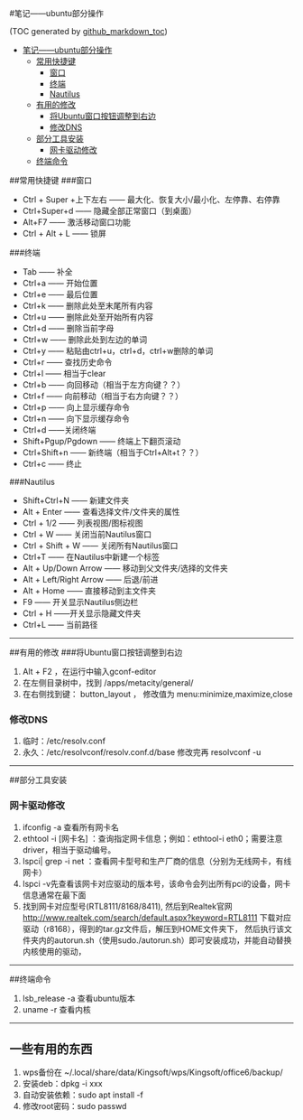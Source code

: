 #笔记——ubuntu部分操作

(TOC generated by [github_markdown_toc](https://github.com/zhangdanzhu/github_markdown_toc))

- [笔记——ubuntu部分操作](#笔记ubuntu部分操作)  
	- [常用快捷键](#常用快捷键)  
		- [窗口](#窗口)  
		- [终端](#终端)  
		- [Nautilus](#nautilus)  
	- [有用的修改](#有用的修改)  
		- [将Ubuntu窗口按钮调整到右边](#将ubuntu窗口按钮调整到右边)  
		- [修改DNS](#修改dns)  
	- [部分工具安装](#部分工具安装)  
		- [网卡驱动修改](#网卡驱动修改)  
	- [终端命令](#终端命令)  




##常用快捷键
###窗口
-  Ctrl + Super +上下左右 —— 最大化、恢复大小/最小化、左停靠、右停靠
- Ctrl+Super+d —— 隐藏全部正常窗口（到桌面）
- Alt+F7 —— 激活移动窗口功能
- Ctrl + Alt + L —— 锁屏

###终端
- Tab —— 补全
- Ctrl+a —— 开始位置
- Ctrl+e —— 最后位置
- Ctrl+k —— 删除此处至末尾所有内容
- Ctrl+u —— 删除此处至开始所有内容
- Ctrl+d —— 删除当前字母
- Ctrl+w —— 删除此处到左边的单词
- Ctrl+y —— 粘贴由ctrl+u，ctrl+d，ctrl+w删除的单词
- Ctrl+r —— 查找历史命令
- Ctrl+l —— 相当于clear
- Ctrl+b —— 向回移动（相当于左方向键？？）
- Ctrl+f —— 向前移动（相当于右方向键？？）
- Ctrl+p —— 向上显示缓存命令
- Ctrl+n —— 向下显示缓存命令
- Ctrl+d ——关闭终端
- Shift+Pgup/Pgdown —— 终端上下翻页滚动
- Ctrl+Shift+n —— 新终端（相当于Ctrl+Alt+t？？）
- Ctrl+c —— 终止

###Nautilus
- Shift+Ctrl+N —— 新建文件夹
- Alt + Enter —— 查看选择文件/文件夹的属性
- Ctrl + 1/2 —— 列表视图/图标视图
- Ctrl + W —— 关闭当前Nautilus窗口
- Ctrl + Shift + W —— 关闭所有Nautilus窗口
- Ctrl+T —— 在Nautilus中新建一个标签
- Alt + Up/Down Arrow —— 移动到父文件夹/选择的文件夹
- Alt + Left/Right Arrow —— 后退/前进
- Alt + Home —— 直接移动到主文件夹
- F9 —— 开关显示Nautilus侧边栏
- Ctrl + H ——开关显示隐藏文件夹
- Ctrl+L —— 当前路径

***
##有用的修改
###将Ubuntu窗口按钮调整到右边
1. Alt + F2 ，在运行中输入gconf-editor 
2. 在左侧目录树中，找到 /apps/metacity/general/ 
3. 在右侧找到键： button_layout ， 修改值为 menu:minimize,maximize,close

### 修改DNS
1. 临时：/etc/resolv.conf  
2. 永久：/etc/resolvconf/resolv.conf.d/base 修改完再 resolvconf -u  

***
##部分工具安装
### 网卡驱动修改
1. ifconfig -a 查看所有网卡名
2. ethtool -i \[网卡名] ：查询指定网卡信息；例如：ethtool-i eth0；需要注意driver，相当于驱动编号。
 3. lspci| grep -i net ：查看网卡型号和生产厂商的信息（分别为无线网卡，有线网卡）
 4. lspci -v先查看该网卡对应驱动的版本号，该命令会列出所有pci的设备，网卡信息通常在最下面
 5. 找到网卡对应型号(RTL8111/8168/8411), 然后到Realtek官网 http://www.realtek.com/search/default.aspx?keyword=RTL8111
下载对应驱动（r8168），得到的tar.gz文件后，解压到HOME文件夹下，
然后执行该文件夹内的autorun.sh（使用sudo./autorun.sh）即可安装成功，并能自动替换内核使用的驱动，

***
##终端命令
1. lsb_release -a 查看ubuntu版本
2. uname -r 查看内核  

***
## 一些有用的东西  
1. wps备份在 ~/.local/share/data/Kingsoft/wps/Kingsoft/office6/backup/  
2. 安装deb：dpkg -i xxx
3. 自动安装依赖：sudo apt install -f
4. 修改root密码：sudo passwd
  
  
